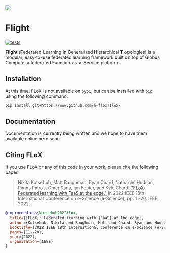 <img src="docs/graphics/flight-logo.png" style="max-width: 400px;">

# Flight

[![tests](https://github.com/h-flox/flox/actions/workflows/tests.yaml/badge.svg)](https://github.com/h-flox/flox/actions/workflows/tests.yaml)

**Flight** (**F**ederated **L**earning **I**n **G**eneralized **H**ierarchical **T**
opologies)
is a modular, easy-to-use federated learning framework built on top of Globus Compute,
a federated Function-as-a-Service platform.

## Installation

At this time, FLoX is not available on `pypi`, but can be installed
with [`pip`](https://pip.pypa.io/en/stable)
using the following command:

```bash
pip install git+https://www.github.com/h-flox/flox/
```

## Documentation

Documentation is currently being written and we hope to have them available online here
soon.

## Citing FLoX

If you use FLoX or any of this code in your work, please cite the following paper.
> Nikita Kotsehub, Matt Baughman, Ryan Chard, Nathaniel Hudson, Panos Patros, Omer Rana,
> Ian Foster, and Kyle Chard.
> ["FLoX: Federated learning with FaaS at the edge."](https://ieeexplore.ieee.org/document/9973578)
> In 2022 IEEE 18th International Conference on e-Science (e-Science), pp. 11-20. IEEE,
> 2022.

```bibtex
@inproceedings{kotsehub2022flox,
  title={{FLoX}: Federated learning with {FaaS} at the edge},
  author={Kotsehub, Nikita and Baughman, Matt and Chard, Ryan and Hudson, Nathaniel and Patros, Panos and Rana, Omer and Foster, Ian and Chard, Kyle},
  booktitle={2022 IEEE 18th International Conference on e-Science (e-Science)},
  pages={11--20},
  year={2022},
  organization={IEEE}
}
```
